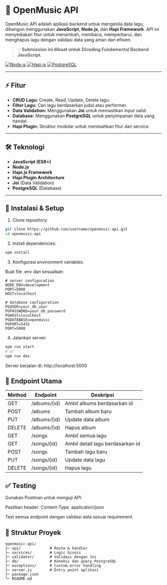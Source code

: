# 🎵 OpenMusic API

OpenMusic API adalah aplikasi backend untuk mengelola data lagu, dibangun menggunakan **JavaScript**, **Node.js**, dan **Hapi Framework**. API ini menyediakan fitur untuk menambah, membaca, memperbarui, dan menghapus lagu dengan validasi data yang aman dan efisien.

> 💡 **Submission ini dibuat untuk Dicoding Fundamental Backend JavaScript.**

[![Node.js](https://img.shields.io/badge/Node.js-22.x-green?logo=node.js&logoColor=white)](https://nodejs.org/)
[![Hapi.js](https://img.shields.io/badge/Hapi.js-v21-blue)](https://hapi.dev/)
[![PostgreSQL](https://img.shields.io/badge/PostgreSQL-15.3-blue?logo=postgresql&logoColor=white)](https://www.postgresql.org/)

---

## ⚡ Fitur

- **CRUD Lagu:** Create, Read, Update, Delete lagu.
- **Filter Lagu:** Cari lagu berdasarkan judul atau performer.
- **Data Validation:** Menggunakan **Joi** untuk memastikan input valid.
- **Database:** Menggunakan **PostgreSQL** untuk penyimpanan data yang handal.
- **Hapi Plugin:** Struktur modular untuk memisahkan fitur dan service.

---

## 🛠 Teknologi

- **JavaScript (ES6+)**
- **Node.js**
- **Hapi.js Framework**
- **Hapi Plugin Architecture**
- **Joi** (Data Validation)
- **PostgreSQL** (Database)

---

## 🚀 Instalasi & Setup

1. Clone repository:

```bash
git clone https://github.com/username/openmusic-api.git
cd openmusic-api
```

2. Install dependencies:

```bash
npm install
```

3. Konfigurasi environment variables:

Buat file .env dan sesuaikan:

```env
# server configuration
NODE_ENV=development
PORT=5000
HOST=localhost

# database configuration
PGUSER=your_db_user
PGPASSWORD=your_db_password
PGHOST=localhost
PGDATABASE=openmusic
PGPORT=5432
PORT=5000
```

4. Jalankan server:

```bash
npm run start
# or
npm run dev
```

Server berjalan di: http://localhost:5000

## 📌 Endpoint Utama

| Method | Endpoint     | Deskripsi                        |
| ------ | ------------ | -------------------------------- |
| GET    | /albums/{id} | Ambil albums berdasarkan id      |
| POST   | /albums      | Tambah album baru                |
| PUT    | /albums/{id} | Update data album                |
| DELETE | /albums/{id} | Hapus album                      |
| GET    | /songs       | Ambil semua lagu                 |
| GET    | /songs/{id}  | Ambil detail lagu berdasarkan id |
| POST   | /songs       | Tambah lagu baru                 |
| PUT    | /songs/{id}  | Update data lagu                 |
| DELETE | /songs/{id}  | Hapus lagu                       |

## ✅ Testing

Gunakan Postman untuk menguji API.

Pastikan header: Content-Type: application/json

Test semua endpoint dengan validasi data sesuai requirement.

## 📂 Struktur Proyek

```tree
openmusic-api/
├─ api/             # Route & handler
├─ services/        # Logic bisnis
├─ validator/       # Validasi dengan Joi
├─ db/              # Koneksi dan query PostgreSQL
├─ exceptions/      # Custom error handling
├─ server.js        # Entry point aplikasi
├─ package.json
└─ README.md
```
